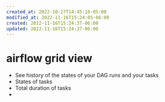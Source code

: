 ```yaml
---
created_at: 2022-10-27T14:45:10-05:00
modified_at: 2022-11-16T15:24:05-06:00
created: 2022-11-16T15:24:37-06:00
updated: 2022-11-16T15:24:37-06:00
---
```


# airflow grid view
- See history of the states of your DAG runs and your tasks
- States of tasks
- Total duration of tasks
- 